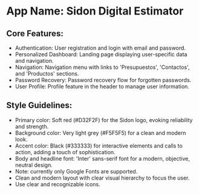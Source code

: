 # **App Name**: Sidon Digital Estimator

## Core Features:

- Authentication: User registration and login with email and password.
- Personalized Dashboard: Landing page displaying user-specific data and navigation.
- Navigation: Navigation menu with links to 'Presupuestos', 'Contactos', and 'Productos' sections.
- Password Recovery: Password recovery flow for forgotten passwords.
- User Profile: Profile feature in the header to manage user information.

## Style Guidelines:

- Primary color: Soft red (#D32F2F) for the Sidon logo, evoking reliability and strength.
- Background color: Very light grey (#F5F5F5) for a clean and modern look.
- Accent color: Black (#333333) for interactive elements and calls to action, adding a touch of sophistication.
- Body and headline font: 'Inter' sans-serif font for a modern, objective, neutral design.
- Note: currently only Google Fonts are supported.
- Clean and modern layout with clear visual hierarchy to focus the user.
- Use clear and recognizable icons.